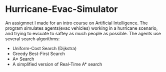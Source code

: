 # Hurricane-Evac-Simulator

An assigmnet I made for an intro course on Artificial Intelligence. 
The program simulates agents(evac vehicles) working in a hurricane scenario,
and trying to evcuate to saftey as much people as possible.
The agents use several search algorithms: 
- Uniform-Cost Search (Dijkstra)
- Greedy Best-First Search
- A* Search
- A simplified version of Real-Time A* search
